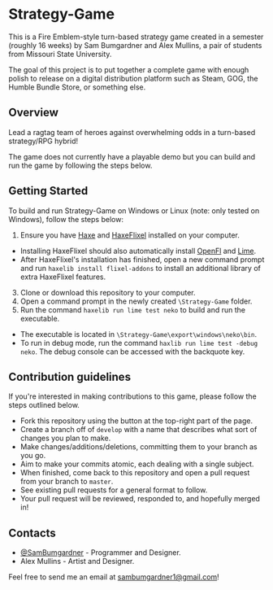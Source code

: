 # Strategy-Game
This is a Fire Emblem-style turn-based strategy game created in a semester (roughly 16 weeks) by Sam Bumgardner and Alex Mullins, a pair of students from Missouri State University.

The goal of this project is to put together a complete game with enough polish to release on a digital distribution platform such as Steam, GOG, the Humble Bundle Store, or something else.

## Overview

Lead a ragtag team of heroes against overwhelming odds in a turn-based strategy/RPG hybrid!

The game does not currently have a playable demo but you can build and run the game by following the steps below.

## Getting Started

To build and run Strategy-Game on Windows or Linux (note: only tested on Windows), follow the steps below:

1. Ensure you have [Haxe](http://www.haxe.org/download) and [HaxeFlixel](http://www.haxeflixel.com) installed on your computer.
  * Installing HaxeFlixel should also automatically install [OpenFl](http://www.openfl.org/learn/docs/getting-started/) and [Lime](https://lib.haxe.org/p/lime).
  * After HaxeFlixel's installation has finished, open a new command prompt and run `haxelib install flixel-addons` to install an additional library of extra HaxeFlixel features.
3. Clone or download this repository to your computer.	
4. Open a command prompt in the newly created `\Strategy-Game` folder.
5. Run the command `haxelib run lime test neko` to build and run the executable.
  * The executable is located in `\Strategy-Game\export\windows\neko\bin`.
  * To run in debug mode, run the command `haxlib run lime test -debug neko`. The debug console can be accessed with the backquote key.
  
## Contribution guidelines

If you're interested in making contributions to this game, please follow the steps outlined below.

* Fork this repository using the button at the top-right part of the page.
* Create a branch off of `develop` with a name that describes what sort of changes you plan to make.
* Make changes/additions/deletions, committing them to your branch as you go. 
 * Aim to make your commits atomic, each dealing with a single subject.
* When finished, come back to this repository and open a pull request from your branch to `master`.
 * See existing pull requests for a general format to follow.
* Your pull request will be reviewed, responded to, and hopefully merged in!

## Contacts

* [@SamBumgardner](https://github.com/SamBumgardner) - Programmer and Designer.
* Alex Mullins - Artist and Designer.

Feel free to send me an email at sambumgardner1@gmail.com!
